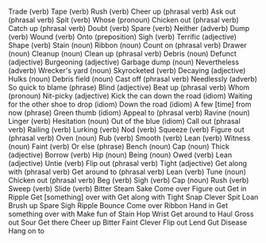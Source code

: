 Trade (verb)
Tape (verb)
Rush (verb)
Cheer up (phrasal verb)
Ask out (phrasal verb)
Spit (verb)
Whose (pronoun)
Chicken out (phrasal verb)
Catch up (phrasal verb)
Doubt (verb)
Spare (verb)
Neither (adverb)
Dump (verb)
Wound (verb)
Onto (preposition)
Sigh (verb)
Terrific (adjective)
Shape (verb)
Stain (noun)
Ribbon (noun)
Count on (phrasal verb)
Drawer (noun)
Cleanup (noun)
Clean up (phrasal verb)
Debris (noun)
Defunct (adjective)
Burgeoning (adjective)
Garbage dump (noun)
Nevertheless (adverb)
Wrecker's yard (noun)
Skyrocketed (verb)
Decaying (adjective)
Hulks (noun)
Debris field (noun)
Cast off (phrasal verb)
Needlessly (adverb)
So quick to blame (phrase)
Blind (adjective)
Beat up (phrasal verb)
Whom (pronoun)
Nit-picky (adjective)
Kick the can down the road (idiom)
Waiting for the other shoe to drop (idiom)
Down the road (idiom)
A few [time] from now (phrase)
Green thumb (idiom)
Appeal to (phrasal verb)
Ravine (noun)
Linger (verb)
Hesitation (noun)
Out of the blue (idiom)
Call out (phrasal verb)
Railing (verb)
Lurking (verb)
Nod (verb)
Squeeze (verb)
Figure out (phrasal verb)
Oven (noun)
Rub (verb)
Smooth (verb)
Lean (verb)
Witness (noun)
Faint (verb)
Or else (phrase)
Bench (noun)
Cap (noun)
Thick (adjective)
Borrow (verb)
Hip (noun)
Being (noun)
Owed (verb)
Lean (adjective)
Untie (verb)
Flip out (phrasal verb)
Tight (adjective)
Get along with (phrasal verb)
Get around to (phrasal verb)
Lean (verb)
Tune (noun)
Chicken out (phrasal verb)
Beg (verb)
Sigh (verb)
Cap (noun)
Rush (verb)
Sweep (verb)
Slide (verb)
Bitter
Steam
Sake
Come over
Figure out
Get in
Ripple
Get [something] over with
Get along with
Tight
Snap
Clever
Spit
Loan
Brush up
Spare
Sigh
Ripple
Bounce
Come over
Ribbon
Hand in
Get something over with
Make fun of
Stain
Hop
Wrist
Get around to
Haul
Gross out
Sour
Get there
Cheer up
Bitter
Faint
Clever
Flip out
Lend
Gut
Disease
Hang on to

